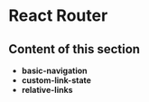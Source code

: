 # React Router

## Content of this section

- **basic-navigation**
- **custom-link-state**
- **relative-links**
